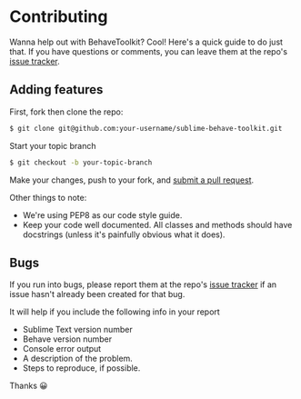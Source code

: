 # Contributing

Wanna help out with BehaveToolkit? Cool! Here's a quick guide to do just that. If you have questions or comments, you can leave them at the repo's [issue tracker](https://github.com/mixxorz/sublime-behave-toolkit/issues).

## Adding features
First, fork then clone the repo:

```bash
$ git clone git@github.com:your-username/sublime-behave-toolkit.git
```

Start your topic branch

```bash
$ git checkout -b your-topic-branch
```

Make your changes, push to your fork, and [submit a pull request][pr].

[pr]: https://github.com/mixxorz/sublime-behave-toolkit/compare/

Other things to note:

- We're using PEP8 as our code style guide.
- Keep your code well documented. All classes and methods should have docstrings (unless it's painfully obvious what it does).

## Bugs

If you run into bugs, please report them at the repo's [issue tracker](https://github.com/mixxorz/sublime-behave-toolkit/issues) if an issue hasn't already been created for that bug.

It will help if you include the following info in your report

* Sublime Text version number
* Behave version number
* Console error output
* A description of the problem.
* Steps to reproduce, if possible.

Thanks :grinning:

